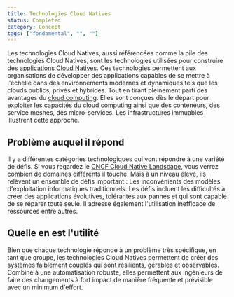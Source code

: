 ```yaml
---
title: Technologies Cloud Natives
status: Completed
category: Concept
tags: ["fondamental", "", ""]
---
```


Les technologies Cloud Natives, aussi référencées comme la pile des technologies Cloud Natives, sont les technologies
utilisées pour construire des [applications Cloud Natives](/fr/cloud-native-apps/).
Ces technologies permettent aux organisations de développer des applications capables de se mettre à l'échelle dans des environnements
modernes et dynamiques tels que les clouds publics, privés et hybrides.
Tout en tirant pleinement parti des avantages du [cloud computing](/fr/cloud-computing/).
Elles sont conçues dès le départ pour exploiter les capacités du cloud computing ainsi que des conteneurs, des service meshes, des micro-services. Les infrastructures immuables illustrent cette approche.

## Problème auquel il répond

Il y a différentes catégories technologiques qui vont répondre à une variété de défis.
Si vous regardez le [CNCF Cloud Native Landscape](https://landscape.cncf.io/), vous verrez combien
de domaines différents il touche.
Mais à un niveau élevé, ils relèvent un ensemble de défis important :
Les inconvénients des modèles d'exploitation informatiques traditionnels.
Les défis incluent les difficultés à créer des applications évolutives, tolérantes aux pannes et qui sont
capable de se réparer toute seule. Il adresse également l'utilisation inefficace de ressources entre autres.

## Quelle en est l'utilité

Bien que chaque technologie réponde à un problème très spécifique,
en tant que groupe, les technologies Cloud Natives permettent de créer des [systèmes faiblement couplés](/fr/loosely-coupled-architecture/) qui sont résilients, gérables et observables.
Combiné à une automatisation robuste, elles permettent aux ingénieurs de faire des changements à fort impact de manière fréquente et prévisible avec un minimum d'effort.
